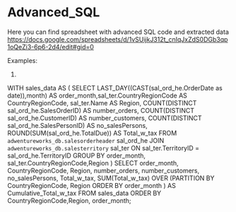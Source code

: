 # Advanced_SQL
Here you can find spreadsheet with advanced SQL code and extracted data
https://docs.google.com/spreadsheets/d/1vSUijkJ312t_cnIqJxZdS0DGb3qp1oQeZi3-6p6-2d4/edit#gid=0

Examples:

1. 
WITH sales_data AS (
SELECT LAST_DAY((CAST(sal_ord_he.OrderDate as date)),month) AS order_month,sal_ter.CountryRegionCode AS CountryRegionCode, sal_ter.Name AS Region, COUNT(DISTINCT sal_ord_he.SalesOrderID) AS number_orders, COUNT(DISTINCT sal_ord_he.CustomerID) AS number_customers, COUNT(DISTINCT sal_ord_he.SalesPersonID) AS no_salesPersons, ROUND(SUM(sal_ord_he.TotalDue)) AS Total_w_tax
FROM `adwentureworks_db.salesorderheader` sal_ord_he
JOIN `adwentureworks_db.salesterritory` sal_ter ON sal_ter.TerritoryID = sal_ord_he.TerritoryID
GROUP BY order_month, sal_ter.CountryRegionCode,Region
)
SELECT order_month, CountryRegionCode, Region, number_orders, number_customers, no_salesPersons, Total_w_tax, SUM(Total_w_tax) OVER (PARTITION BY CountryRegionCode, Region ORDER BY order_month
) AS Cumulative_Total_w_tax
FROM sales_data
ORDER BY CountryRegionCode,Region, order_month;
